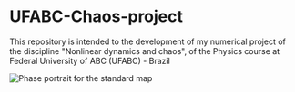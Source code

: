 # UFABC-Chaos-project
This repository is intended to the development of my numerical project of the discipline "Nonlinear dynamics and chaos", of the Physics course at Federal University of ABC (UFABC) - Brazil

![Phase portrait for the standard map](https://github.com/AlexEnrique/UFABC-Chaos-project/blob/tests/figures/standard_map.gif)
